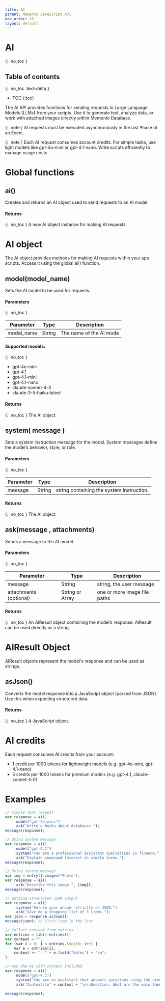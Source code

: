 ```yaml
---
title: AI
parent: Memento JavaScript API
nav_order: 10
layout: default
---
```


# AI
{: .no_toc } 

## Table of contents
{: .no_toc .text-delta }

- TOC
{:toc}

The AI API provides functions for sending requests to Large Language Models (LLMs) from your scripts.
Use it to generate text, analyze data, or work with attached images directly within Memento Database.

{: .note }
AI requests must be executed asynchronously in the last Phase of an Event

{: .note }
Each AI request consumes account credits. For simple tasks, use light models like gpt-4o-mini or gpt-4.1-nano. Write scripts efficiently to manage usage costs

# Global functions
## ai()
Creates and returns an AI object used to send requests to an AI model.

#### Returns
{: .no_toc } 
A new AI object instance for making AI requests

# AI object
The AI object provides methods for making AI requests within your app scripts. Access it using the global ai() function.

## model(model_name)
Sets the AI model to be used for requests.

#### Parameters
{: .no_toc } 

| Parameter | Type | Description |
|-----------|------|-------------|
| model_name | String | The name of the AI mode |

#### Supported models:
{: .no_toc } 
* gpt-4o-mini
* gpt-4.1
* gpt-4.1-mini
* gpt-4.1-nano
* claude-sonnet-4-0
* claude-3-5-haiku-latest

#### Returns
{: .no_toc } 
The AI object.

## system( message )
Sets a system instruction message for the model. System messages define the model’s behavior, style, or role.

#### Parameters
{: .no_toc } 

| Parameter | Type | Description |
|-----------|------|-------------|
| message | String | string containing the system instruction. |

#### Returns
{: .no_toc } 
The AI object.

## ask(message , attachments)
Sends a message to the AI model.

#### Parameters
{: .no_toc } 

| Parameter | Type | Description |
|-----------|------|-------------|
| message | String | string, the user message |
| attachments (optional) | String or Array | one or more image file paths |

#### Returns
{: .no_toc } 
An AIResult object containing the model’s response. AIResult can be used directly as a string.

# AIResult Object

AIResult objects represent the model's response and can be used as strings.

## asJson()
Converts the model response into a JavaScript object (parsed from JSON).
Use this when expecting structured data.
#### Returns
{: .no_toc } 
A JavaScript object.


# AI credits
Each request consumes AI credits from your account:
* 1 credit per 1000 tokens for lightweight models (e.g. gpt-4o-mini, gpt-4.1-nano)
* 5 credits per 1000 tokens for premium models (e.g. gpt-4.1, claude-sonnet-4-0)

# Examples

```javascript
// Simple text request
var response = ai()
    .model("gpt-4o-mini")
    .ask("Write a haiku about databases.");
message(response);
```

```javascript
// Using system message
var response = ai()
    .model("gpt-4.1")
    .system("You are a professional assistant specialized in finance.")
    .ask("Explain compound interest in simple terms.");
message(response);
```

```javascript
// Using system message
var img = entry().images("Photo");
var response = ai()
    .ask("Describe this image.", [img]);
message(response);
```


```javascript
// Getting structured JSON output
var response = ai()
    .system("Return your answer strictly as JSON.")
    .ask("Give me a shopping list of 3 items.");
var json = response.asJson();
message(json); // first item in the list
```

```javascript
// Collect context from entries
var entries = lib().entries();
var context = "";
for (var i = 0; i < entries.length; i++) {
    var e = entries[i];
    context += "- " + e.field("Notes") + "\n";
}

// Ask the AI with context included
var response = ai()
    .model("gpt-4.1")
    .system("You are an assistant that answers questions using the provided context.")
    .ask("Context:\n" + context + "\n\nQuestion: What are the main themes across these notes?");

message(response);
```

